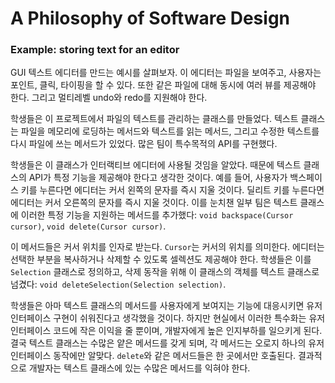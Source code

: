 # A Philosophy of Software Design

### Example: storing text for an editor

GUI 텍스트 에디터를 만드는 예시를 살펴보자. 이 에디터는 파일을 보여주고, 사용자는 포인트, 클릭, 타이핑을 할 수 있다. 또한 같은 파일에 대해 동시에 여러 뷰를 제공해야 한다. 그리고 멀티레벨 undo와 redo를 지원해야 한다.

학생들은 이 프로젝트에서 파일의 텍스트를 관리하는 클래스를 만들었다. 텍스트 클래스는 파일을 메모리에 로딩하는 메서드와 텍스트를 읽는 메서드, 그리고 수정한 텍스트를 다시 파일에 쓰는 메서드가 있었다. 많은 팀이 특수목적의 API를 구현했다.

학생들은 이 클래스가 인터랙티브 에디터에 사용될 것임을 알았다. 때문에 텍스트 클래스의 API가 특정 기능을 제공해야 한다고 생각한 것이다. 예를 들어, 사용자가 백스페이스 키를 누른다면 에디터는 커서 왼쪽의 문자를 즉시 지울 것이다. 딜리트 키를 누른다면 에디터는 커서 오른쪽의 문자를 즉시 지울 것이다. 이를 눈치챈 일부 팀은 텍스트 클래스에 이러한 특정 기능을 지원하는 메서드를 추가했다: `void backspace(Cursor cursor)`, `void delete(Cursor cursor)`.

이 메서드들은 커서 위치를 인자로 받는다. `Cursor`는 커서의 위치를 의미한다. 에디터는 선택한 부분을 복사하거나 삭제할 수 있도록 셀렉션도 제공해야 한다. 학생들은 이를 `Selection` 클래스로 정의하고, 삭제 동작을 위해 이 클래스의 객체를 텍스트 클래스로 넘겼다: `void deleteSelection(Selection selection)`.

학생들은 아마 텍스트 클래스의 메서드를 사용자에게 보여지는 기능에 대응시키면 유저 인터페이스 구현이 쉬워진다고 생각했을 것이다. 하지만 현실에서 이러한 특수화는 유저 인터페이스 코드에 작은 이익을 줄 뿐이며, 개발자에게 높은 인지부하를 일으키게 된다. 결국 텍스트 클래스는 수많은 얕은 메서드를 갖게 되며, 각 메서드는 오로지 하나의 유저 인터페이스 동작에만 알맞다. `delete`와 같은 메서드들은 한 곳에서만 호출된다. 결과적으로 개발자는 텍스트 클래스에 있는 수많은 메서드를 익혀야 한다.

